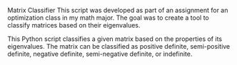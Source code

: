 Matrix Classifier
This script was developed as part of an assignment for an optimization class in my math major. The goal was to create a tool to classify matrices based on their eigenvalues.


This Python script classifies a given matrix based on the properties of its eigenvalues. The matrix can be classified as positive definite, semi-positive definite, negative definite, semi-negative definite, or indefinite.

